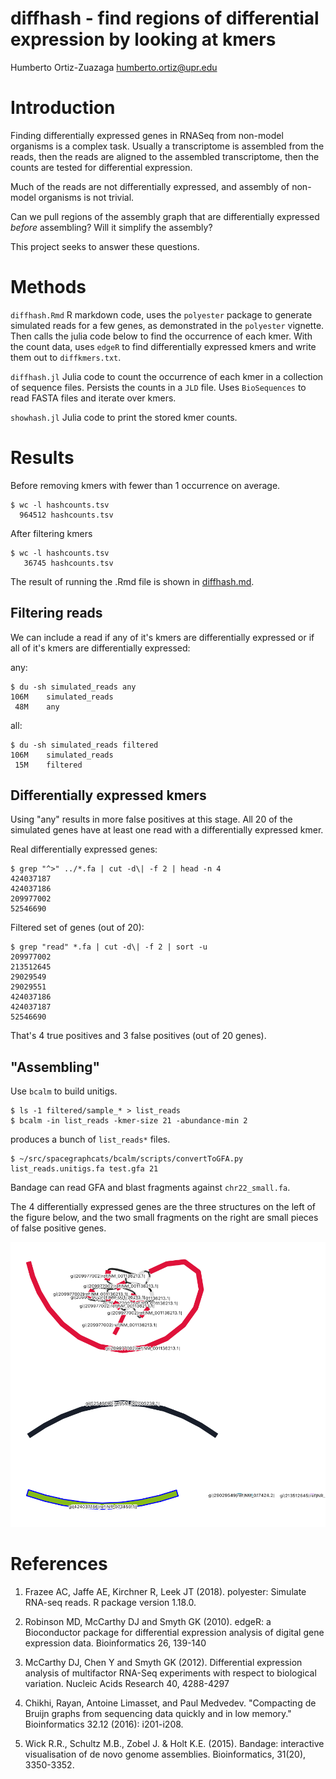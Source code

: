 # diffhash - find regions of differential expression by looking at kmers

Humberto Ortiz-Zuazaga
<humberto.ortiz@upr.edu>

# Introduction

Finding differentially expressed genes in RNASeq from non-model organisms
is a complex task. Usually a transcriptome is assembled from the reads, then
the reads are aligned to the assembled transcriptome, then the counts are
tested for differential expression.

Much of the reads are not differentially expressed, and assembly of non-model
organisms is not trivial.

Can we pull regions of the assembly graph that are differentially
expressed *before* assembling? Will it simplify the assembly?

This project seeks to answer these questions.

# Methods

`diffhash.Rmd` R markdown code, uses the `polyester` package to generate
simulated reads for a few genes, as demonstrated in the `polyester` vignette. Then calls the julia code below to find the occurrence of each kmer. With the count data, uses `edgeR` to find differentially expressed kmers and write them out to `diffkmers.txt`.

`diffhash.jl` Julia code to count the occurrence of each kmer in a collection
of sequence files. Persists the counts in a `JLD` file. Uses `BioSequences` to
read FASTA files and iterate over kmers.

`showhash.jl` Julia code to print the stored kmer counts.

# Results

Before removing kmers with fewer than 1 occurrence on average.

```
$ wc -l hashcounts.tsv
  964512 hashcounts.tsv
```

After filtering kmers

```
$ wc -l hashcounts.tsv
   36745 hashcounts.tsv
```

The result of running the .Rmd file is shown in [diffhash.md](diffhash.md).

## Filtering reads

We can include a read if any of it's kmers are differentially expressed or if
all of it's kmers are differentially expressed:

any:
```
$ du -sh simulated_reads any
106M	simulated_reads
 48M	any
```

all:
```
$ du -sh simulated_reads filtered
106M	simulated_reads
 15M	filtered
```

## Differentially expressed kmers

Using "any" results in more false positives at this stage. All 20 of the
simulated genes have at least one read with a differentially expressed kmer.


Real differentially expressed genes:

```
$ grep "^>" ../*.fa | cut -d\| -f 2 | head -n 4
424037187
424037186
209977002
52546690
```

Filtered set of genes (out of 20):

```
$ grep "read" *.fa | cut -d\| -f 2 | sort -u
209977002
213512645
29029549
29029551
424037186
424037187
52546690
```

That's 4 true positives and 3 false positives (out of 20 genes).

## "Assembling"

Use `bcalm` to build unitigs.

```
$ ls -1 filtered/sample_* > list_reads
$ bcalm -in list_reads -kmer-size 21 -abundance-min 2
```

produces a bunch of  `list_reads*` files.

```
$ ~/src/spacegraphcats/bcalm/scripts/convertToGFA.py list_reads.unitigs.fa test.gfa 21
```
Bandage can read GFA and blast fragments against `chr22_small.fa`.

The 4 differentially expressed genes are the three structures on the left of the
figure below, and the two small fragments on the right are small pieces of false
positive genes.

![Bandage graph of fragments](test.png)

# References

1. Frazee AC, Jaffe AE, Kirchner R, Leek JT (2018). polyester: Simulate RNA-seq
reads. R package version 1.18.0.

1.   Robinson MD, McCarthy DJ and Smyth GK (2010). edgeR: a Bioconductor
  package for differential expression analysis of digital gene expression
  data. Bioinformatics 26, 139-140

1.  McCarthy DJ, Chen Y and Smyth GK (2012). Differential expression analysis
  of multifactor RNA-Seq experiments with respect to biological variation.
  Nucleic Acids Research 40, 4288-4297

1. Chikhi, Rayan, Antoine Limasset, and Paul Medvedev. "Compacting de Bruijn
   graphs from sequencing data quickly and in low memory." Bioinformatics 32.12
   (2016): i201-i208.

1. Wick R.R., Schultz M.B., Zobel J. & Holt K.E. (2015). Bandage: interactive
   visualisation of de novo genome assemblies. Bioinformatics, 31(20), 3350-3352.
